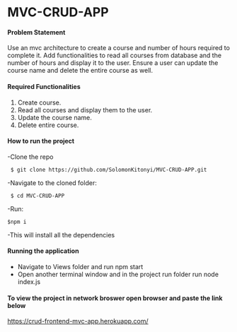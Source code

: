 # MVC-CRUD-APP
#### Problem Statement
Use an mvc architecture to create a course and number of hours required to complete it. Add functionalities to read all courses from database and the number of hours and display it to the user. Ensure a user can update the course name and delete the entire course as well.

#### Required Functionalities
1. Create course.
2. Read all courses and display them to the user.
3. Update the course name.
4. Delete entire course.

#### How to run the project
-Clone the repo
```
 $ git clone https://github.com/SolomonKitonyi/MVC-CRUD-APP.git

```
-Navigate to the cloned folder:
```
 $ cd MVC-CRUD-APP
```
-Run:
```
$npm i
```
-This will install all the dependencies

#### Running the application
- Navigate to Views folder and run npm start
- Open another terminal window and in the project run folder run node index.js

#### To view the project in network broswer open browser and paste the link below
https://crud-frontend-mvc-app.herokuapp.com/
